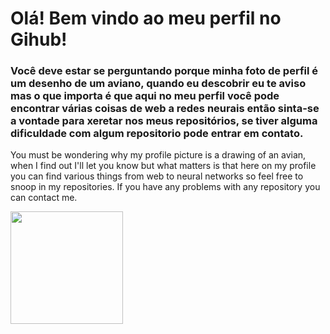 # Olá! Bem vindo ao meu perfil no Gihub! 

### Você deve estar se perguntando porque minha foto de perfil é um desenho de um aviano, quando eu descobrir eu te aviso mas o que importa é que aqui no meu perfil você pode encontrar várias coisas de web a redes neurais então sinta-se a vontade para xeretar nos meus repositórios, se tiver alguma dificuldade com algum repositorio pode entrar em contato.  

You must be wondering why my profile picture is a drawing of an avian, when I find out I'll let you know but what matters is that here on my profile you can find various things from web to neural networks so feel free to snoop in my repositories. If you have any problems with any repository you can contact me.

 <div>

  <img height="180em" src="https://github-readme-stats.vercel.app/api?username=Birunda3000&show_icons=true&theme=dracula&include_all_commits=true&count_private=true"/>

</div>
<!--
**Birunda3000/Birunda3000** is a ✨ _special_ ✨ repository because its `README.md` (this file) appears on your GitHub profile.

Here are some ideas to get you started:

- 🔭 I’m currently working on ...
- 🌱 I’m currently learning ...
- 👯 I’m looking to collaborate on ...
- 🤔 I’m looking for help with ...
- 💬 Ask me about ...
- 📫 How to reach me: ...
- 😄 Pronouns: ...
- ⚡ Fun fact: ...
--># Birunda3000
